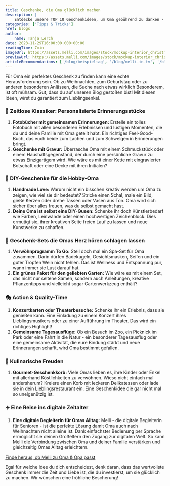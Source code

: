 ```yaml
---
title: Geschenke, die Oma glücklich machen
description: |
    Entdecke unsere TOP 10 Geschenkideen, um Oma gebührend zu danken - für ihre Sterneküche, ihre Fürsorge oder all die anderen unvergesslichen Momente, mit denen sie dich in den letzten Jahren verwöhnt hat.
categories: ['Tipps & Tricks']
href: blogs
author:
    name: Tanja Lerch
date: 2023-11-29T16:00:00.000+00:00
readingTime: 7min
imageUrl: https://assets.melli.com/images/stock/mockup-interior_christmas-2048.webp
previewUrl: https://assets.melli.com/images/stock/mockup-interior_christmas.webp
articleRecommendations: ['/blog/beispieltag', '/blog/melli-in-tv', '/blog/gruenderstory']
---
```


<intro-section>
Für Oma ein perfektes Geschenk zu finden kann eine echte Herausforderung sein. Ob zu Weihnachten, zum Geburtstag oder zu anderen besonderen Anlässen, die Suche nach etwas wirklich Besonderem, ist oft mühsam. Gut, dass du auf unseren Blog gestoßen bist! Mit diesen Ideen, wirst du garantiert zum Lieblingsenkel.
</intro-section>

### 💛 Zeitlose Klassiker: Personalisierte Erinnerungsstücke

1. **Fotobücher mit gemeinsamen Erinnerungen:** Erstelle ein tolles Fotobuch mit allen besonderen Erlebnissen und lustigen Momenten, die du und deine Familie mit Oma geteilt habt. Ein richtiges Feel-Good-Buch, das euch beide zum Lachen und zum Schwelgen in Erinnerungen bringt.
2. **Geschenke mit Gravur:** Überrasche Oma mit einem Schmuckstück oder einem Haushaltsgegenstand, der durch eine persönliche Gravur zu etwas Einzigartigem wird. Wie wäre es mit einer Kette mit eingravierter Botschaft oder eine Decke mit ihren Initialen?


### 🎨 DIY-Geschenke für die Hobby-Oma

1. **Handmade Love:** Warum nicht ein bisschen kreativ werden um Oma zu zeigen, wie viel sie dir bedeutet? Stricke einen Schal, male ein Bild, gieße Kerzen oder drehe Tassen oder Vasen aus Ton. Oma wird sich sicher über alles freuen, was du selbst gemacht hast.
2. **Deine Oma ist selbst eine DIY-Queen:** Schenke ihr doch Künstlerbedarf wie Farben, Leinwände oder einen hochwertigen Zeichenblock. Dies ermutigt sie, ihrer kreativen Seite freien Lauf zu lassen und neue Kunstwerke zu schaffen.

### 🎁 Geschenk-Sets die Omas Herz hören schlagen lassen

1. **Verwöhnprogramm To Go:** Stell doch mal ein Spa-Set für Oma zusammen. Darin dürfen Badekugeln, Gesichtsmasken, Seifen und ein guter Tropfen Wein nicht fehlen. Das ist Wellness und Entspannung pur, wann immer sie Lust darauf hat.
2. **Ein grünes Paket für den geliebten Garten:** Wie wäre es mit einem Set, das nicht nur seltene Samen, sondern auch Anleitungen, kreative Pflanzentipps und vielleicht sogar Gartenwerkzeug enthält? 

### 🎭 Action & Quality-Time

1. **Konzertkarten oder Theaterbesuche:** Schenke ihr ein 
Erlebnis, dass sie genießen kann. Eine Einladung zu einem Konzert ihres Lieblingsmusikers oder zu einer Aufführung im Theater. Das wird ein richtiges Highlight!
2. **Gemeinsame Tagesausflüge:** Ob ein Besuch im Zoo, ein Picknick im Park oder eine Fahrt in die Natur - ein besonderer Tagesausflug oder eine gemeinsame Aktivität, die eure Bindung stärkt und neue Erinnerungen schafft, wird Oma bestimmt gefallen.

### 🍕 Kulinarische Freuden

1. **Gourmet-Geschenkkorb:** Viele Omas lieben es, ihre Kinder oder Enkel mit allerhand Köstlichkeiten zu verwöhnen. Wieso nicht einfach mal andersherum? Kreiere einen Korb mit leckeren Delikatessen oder lade sie in dein Lieblingsrestaurant ein. Eine Geschenkidee die gar nicht mal so uneigenützig ist.

### ✈️ Eine Reise ins digitale Zeitalter

1. **Eine digitale Begleiterin für Omas Alltag:** Melli - die digitale Begleiterin für Senioren - ist die perfekte Lösung damit Oma auch nach Weihnachten nicht alleine ist. Dank einfachster Bedienung per Sprache ermöglicht sie deinen Großeltern den Zugang zur digitalen Welt. So kann Melli die Verbindung zwischen Oma und deiner Familie verstärken und gleichzeitig Omas Alltag erleichtern.

<div class="sm:mt-4 sm:mb-8 sm:mx-6">
<a class="block sm:inline bg-primary-500 text-white px-8 sm:px-4 py-2 rounded-lg no-underline my-8 mx-auto w-fit text-center" href="https://check.melli.com">Finde heraus, ob Melli zu Oma & Opa passt</a>
</div>

Egal für welche Idee du dich entscheidest, denk daran, dass das wertvollste Geschenk immer die Zeit und Liebe ist, die du investierst, um sie glücklich zu machen. Wir wünschen eine fröhliche Bescherung!
<div class="i-ph:1"></div>